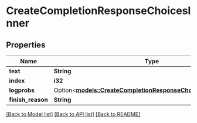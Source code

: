 # CreateCompletionResponseChoicesInner

## Properties

Name | Type | Description | Notes
------------ | ------------- | ------------- | -------------
**text** | **String** |  | 
**index** | **i32** |  | 
**logprobs** | Option<[**models::CreateCompletionResponseChoicesInnerLogprobs**](CreateCompletionResponse_choices_inner_logprobs.md)> |  | 
**finish_reason** | **String** |  | 

[[Back to Model list]](../README.md#documentation-for-models) [[Back to API list]](../README.md#documentation-for-api-endpoints) [[Back to README]](../README.md)


